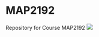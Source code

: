 # MAP2192
Repository for Course MAP2192
<img src ="https://www.fau.edu/public-affairs/images/spirit-mark2.png">
